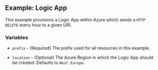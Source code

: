 ## Example: Logic App

This example provisions a Logic App within Azure which sends a `HTTP DELETE` every hour to a given URI.

### Variables

* `prefix` - (Required) The prefix used for all resources in this example.

* `location` - (Optional) The Azure Region in which the Logic App should be created. Defaults to `West Europe`.
